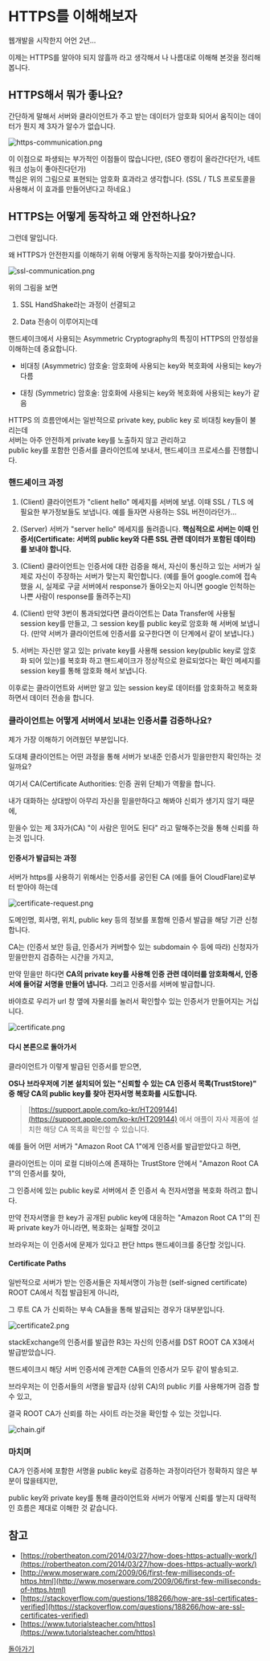 # HTTPS를 이해해보자

웹개발을 시작한지 어언 2년...

이제는 HTTPS를 알아야 되지 않흘까 라고 생각해서 나 나름대로 이해해 본것을 정리해봅니다.

## HTTPS해서 뭐가 좋나요?

간단하게 말해서 서버와 클라이언트가 주고 받는 데이터가 암호화 되어서 움직이는 데이터가 뭔지 제 3자가 알수가 없습니다.

![https-communication.png](./https-communication.png)

이 이점으로 파생되는 부가적인 이점들이 많습니다만, (SEO 랭킹이 올라간다던가, 네트워크 성능이 좋아진다던가)  
핵심은 위의 그림으로 표현되는 암호화 효과라고 생각합니다. (SSL / TLS 프로토콜을 사용해서 이 효과를 만들어낸다고 하네요.)

## HTTPS는 어떻게 동작하고 왜 안전하나요?

그런데 말입니다.

왜 HTTPS가 안전한지를 이해하기 위해 어떻게 동작하는지를 찾아가봤습니다.

![ssl-communication.png](./ssl-communication.png)

위의 그림을 보면

1. SSL HandShake라는 과정이 선결되고

2. Data 전송이 이루어지는데

핸드셰이크에서 사용되는 Asymmetric Cryptography의 특징이 HTTPS의 안정성을 이해하는데 중요합니다.

- 비대칭 (Asymmetric) 암호술: 암호화에 사용되는 key와 복호화에 사용되는 key가 다름

- 대칭 (Symmetric) 암호술: 암호화에 사용되는 key와 복호화에 사용되는 key가 같음

HTTPS 의 흐름안에서는 일반적으로 private key, public key 로 비대칭 key들이 불리는데  
서버는 아주 안전하게 private key를 노출하지 않고 관리하고  
public key를 포함한 인증서를 클라이언트에 보내서, 핸드셰이크 프로세스를 진행합니다.

### 핸드셰이크 과정

1. (Client) 클라이언트가 "client hello" 메세지를 서버에 보냄. 이때 SSL / TLS 에 필요한 부가정보들도 보냅니다. 예를 들자면 사용하는 SSL 버전이라던가...

2. (Server) 서버가 "server hello" 메세지를 돌려줍니다. **핵심적으로 서버는 이때 인증서(Certificate: 서버의 public key와 다른 SSL 관련 데이터가 포함된 데이터)를 보내야 합니다.**

3. (Client) 클라이언트는 인증서에 대한 검증을 해서, 자신이 통신하고 있는 서버가 실제로 자신이 주장하는 서버가 맞는지 확인합니다. (예를 들어 google.com에 접속했을 시, 실제로 구글 서버에서 response가 돌아오는지 아니면 google 인척하는 나쁜 사람이 response를 돌려주는지)

4. (Client) 만약 3번이 통과되었다면 클라이언트는 Data Transfer에 사용될 session key를 만들고, 그 session key를 public key로 암호화 해 서버에 보냅니다. (만약 서버가 클라이언트에 인증서를 요구한다면 이 단계에서 같이 보냅니다.)

5. 서버는 자신만 알고 있는 private key를 사용해 session key(public key로 암호화 되어 있는)를 복호화 하고 핸드셰이크가 정상적으로 완료되었다는 확인 메세지를 session key를 통해 암호화 해서 보냅니다.

이후로는 클라이언트와 서버만 알고 있는 session key로 데이터를 암호화하고 복호화하면서 데이터 전송을 합니다.

### 클라이언트는 어떻게 서버에서 보내는 인증서를 검증하나요?

제가 가장 이해하기 어려웠던 부분입니다.

도대체 클라이언트는 어떤 과정을 통해 서버가 보내준 인증서가 믿을만한지 확인하는 것 일까요?

여기서 CA(Certificate Authorities: 인증 권위 단체)가 역활을 합니다.

내가 대화하는 상대방이 아무리 자신을 믿을만하다고 해봐야 신뢰가 생기지 않기 때문에,

믿을수 있는 제 3자가(CA) "이 사람은 믿어도 된다" 라고 말해주는것을 통해 신뢰를 하는것 입니다.

#### 인증서가 발급되는 과정

서버가 https를 사용하기 위해서는 인증서를 공인된 CA (에를 들어 CloudFlare)로부터 받아야 하는데

![certificate-request.png](./certificate-request.png)

도메인명, 회사명, 위치, public key 등의 정보를 포함해 인증서 발급을 해당 기관 신청합니다.

CA는 (인증서 보안 등급, 인증서가 커버할수 있는 subdomain 수 등에 따라) 신청자가 믿을만한지 검증하는 시간을 가지고,

만약 믿을만 하다면 **CA의 private key를 사용해 인증 관련 데이터를 암호화해서, 인증서에 들어갈 서명을 만들어 냅니다.** 그리고 인증서를 서버에 발급합니다.

바야흐로 우리가 url 창 옆에 자물쇠를 눌러서 확인할수 있는 인증서가 만들어지는 거십니다.

![certificate.png](./certificate.png)

#### 다시 본론으로 돌아가서

클라이언트가 이렇게 발급된 인증서를 받으면,

**OS나 브라우저에 기본 설치되어 있는 "신뢰할 수 있는 CA 인증서 목록(TrustStore)" 중 해당 CA의 public key를 찾아 전자서명 복호화를 시도합니다.**

> [https://support.apple.com/ko-kr/HT209144](https://support.apple.com/ko-kr/HT209144) 에서 애플이 자사 제품에 설치한 해당 CA 목록을 확인할 수 있습니다.

예를 들어 어떤 서버가 "Amazon Root CA 1"에게 인증서를 발급받았다고 하면,

클라이언트는 이미 로컬 디바이스에 존재하는 TrustStore 안에서 "Amazon Root CA 1"의 인증서를 찾아,

그 인증서에 있는 public key로 서버에서 준 인증서 속 전자서명을 복호화 하려고 합니다.

만약 전자서명을 한 key가 공개된 public key에 대응하는 "Amazon Root CA 1"의 진짜 private key가 아니라면, 복호화는 실패할 것이고

브라우저는 이 인증서에 문제가 있다고 판단 https 핸드셰이크를 중단할 것입니다.

#### Certificate Paths

일반적으로 서버가 받는 인증서들은 자체서명이 가능한 (self-signed certificate) ROOT CA에서 직접 발급된게 아니라,

그 루트 CA 가 신뢰하는 부속 CA들을 통해 발급되는 경우가 대부분입니다.

![certificate2.png](./certificate2.png)

stackExchange의 인증서를 발급한 R3는 자신의 인증서를 DST ROOT CA X3에서 발급받았습니다.

핸드셰이크시 해당 서버 인증서에 관계한 CA들의 인증서가 모두 같이 발송되고.

브라우저는 이 인증서들의 서명을 발급자 (상위 CA)의 public 키를 사용해가며 검증 할 수 있고,

결국 ROOT CA가 신뢰를 하는 사이트 라는것을 확인할 수 있는 것입니다.

![chain.gif](./chain.gif)

### 마치며

CA가 인증서에 포함한 서명을 public key로 검증하는 과정이라던가 정확하지 않은 부분이 많을테지만,

public key와 private key를 통해 클라이언트와 서버가 어떻게 신뢰를 쌓는지 대략적인 흐름은 제대로 이해한 것 같습니다.

## 참고

- [https://robertheaton.com/2014/03/27/how-does-https-actually-work/](https://robertheaton.com/2014/03/27/how-does-https-actually-work/)
- [http://www.moserware.com/2009/06/first-few-milliseconds-of-https.html](http://www.moserware.com/2009/06/first-few-milliseconds-of-https.html)
- [https://stackoverflow.com/questions/188266/how-are-ssl-certificates-verified](https://stackoverflow.com/questions/188266/how-are-ssl-certificates-verified)
- [https://www.tutorialsteacher.com/https](https://www.tutorialsteacher.com/https)

[돌아가기](/README.md)
